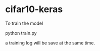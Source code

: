 # cifar10-keras

To train the model

python train.py

a training log will be save at the same time.
